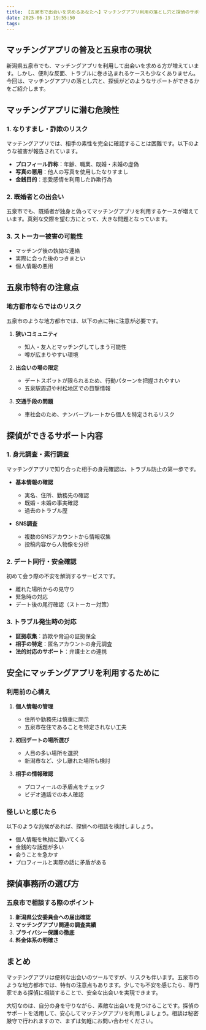```yaml
---
title: 【五泉市で出会いを求めるあなたへ】マッチングアプリ利用の落とし穴と探偵のサポートとは？
date: 2025-06-19 19:55:50
tags:
---
```


## マッチングアプリの普及と五泉市の現状

新潟県五泉市でも、マッチングアプリを利用して出会いを求める方が増えています。しかし、便利な反面、トラブルに巻き込まれるケースも少なくありません。今回は、マッチングアプリの落とし穴と、探偵がどのようなサポートができるかをご紹介します。

## マッチングアプリに潜む危険性

### 1. なりすまし・詐欺のリスク

マッチングアプリでは、相手の素性を完全に確認することは困難です。以下のような被害が報告されています。

- **プロフィール詐称**：年齢、職業、既婚・未婚の虚偽
- **写真の悪用**：他人の写真を使用したなりすまし
- **金銭目的**：恋愛感情を利用した詐欺行為

### 2. 既婚者との出会い

五泉市でも、既婚者が独身と偽ってマッチングアプリを利用するケースが増えています。真剣な交際を望む方にとって、大きな問題となっています。

### 3. ストーカー被害の可能性

- マッチング後の執拗な連絡
- 実際に会った後のつきまとい
- 個人情報の悪用

## 五泉市特有の注意点

### 地方都市ならではのリスク

五泉市のような地方都市では、以下の点に特に注意が必要です。

1. **狭いコミュニティ**
   - 知人・友人とマッチングしてしまう可能性
   - 噂が広まりやすい環境

2. **出会いの場の限定**
   - デートスポットが限られるため、行動パターンを把握されやすい
   - 五泉駅周辺や村松地区での目撃情報

3. **交通手段の問題**
   - 車社会のため、ナンバープレートから個人を特定されるリスク

## 探偵ができるサポート内容

### 1. 身元調査・素行調査

マッチングアプリで知り合った相手の身元確認は、トラブル防止の第一歩です。

- **基本情報の確認**
  - 実名、住所、勤務先の確認
  - 既婚・未婚の事実確認
  - 過去のトラブル歴

- **SNS調査**
  - 複数のSNSアカウントから情報収集
  - 投稿内容から人物像を分析

### 2. デート同行・安全確認

初めて会う際の不安を解消するサービスです。

- 離れた場所からの見守り
- 緊急時の対応
- デート後の尾行確認（ストーカー対策）

### 3. トラブル発生時の対応

- **証拠収集**：詐欺や脅迫の証拠保全
- **相手の特定**：匿名アカウントの身元調査
- **法的対応のサポート**：弁護士との連携

## 安全にマッチングアプリを利用するために

### 利用前の心構え

1. **個人情報の管理**
   - 住所や勤務先は慎重に開示
   - 五泉市在住であることを特定されない工夫

2. **初回デートの場所選び**
   - 人目の多い場所を選択
   - 新潟市など、少し離れた場所も検討

3. **相手の情報確認**
   - プロフィールの矛盾点をチェック
   - ビデオ通話での本人確認

### 怪しいと感じたら

以下のような兆候があれば、探偵への相談を検討しましょう。

- 個人情報を執拗に聞いてくる
- 金銭的な話題が多い
- 会うことを急かす
- プロフィールと実際の話に矛盾がある

## 探偵事務所の選び方

### 五泉市で相談する際のポイント

1. **新潟県公安委員会への届出確認**
2. **マッチングアプリ関連の調査実績**
3. **プライバシー保護の徹底**
4. **料金体系の明確さ**

## まとめ

マッチングアプリは便利な出会いのツールですが、リスクも伴います。五泉市のような地方都市では、特有の注意点もあります。少しでも不安を感じたら、専門家である探偵に相談することで、安全な出会いを実現できます。

大切なのは、自分の身を守りながら、素敵な出会いを見つけることです。探偵のサポートを活用して、安心してマッチングアプリを利用しましょう。相談は秘密厳守で行われますので、まずは気軽にお問い合わせください。
